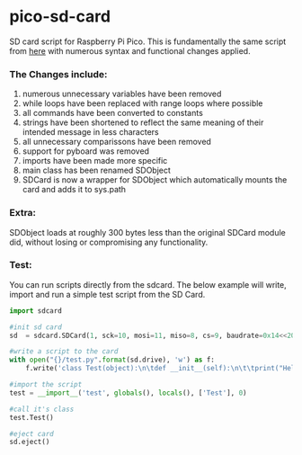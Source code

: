 # pico-sd-card
SD card script for Raspberry Pi Pico. This is fundamentally the same script from [here](https://github.com/micropython/micropython/blob/a1bc32d8a8fbb09bc04c2ca07b10475f7ddde8c3/drivers/sdcard/sdcard.py) with numerous syntax and functional changes applied.

### The Changes include:

1) numerous unnecessary variables have been removed
2) while loops have been replaced with range loops where possible
3) all commands have been converted to constants
4) strings have been shortened to reflect the same meaning of their intended message in less characters
5) all unnecessary comparissons have been removed
6) support for pyboard was removed
7) imports have been made more specific
8) main class has been renamed SDObject
9) SDCard is now a wrapper for SDObject which automatically mounts the card and adds it to sys.path


### Extra:

SDObject loads at roughly 300 bytes less than the original SDCard module did, without losing or compromising any functionality.


### Test:

You can run scripts directly from the sdcard. The below example will write, import and run a simple test script from the SD Card.

```python
import sdcard

#init sd card
sd  = sdcard.SDCard(1, sck=10, mosi=11, miso=8, cs=9, baudrate=0x14<<20)

#write a script to the card
with open("{}/test.py".format(sd.drive), 'w') as f:
    f.write('class Test(object):\n\tdef __init__(self):\n\t\tprint("Hello From SD Card")')

#import the script
test = __import__('test', globals(), locals(), ['Test'], 0)

#call it's class
test.Test()

#eject card
sd.eject()
```
